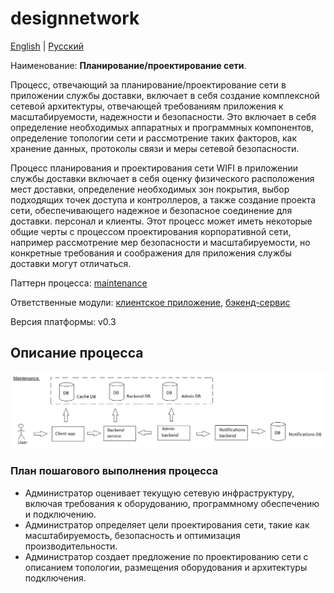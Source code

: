 # designnetwork

[English](designnetwork.md) | [Русский](designnetwork.ru.md)

Наименование: **Планирование/проектирование сети**.

Процесс, отвечающий за планирование/проектирование сети в приложении службы доставки, включает в себя создание комплексной сетевой архитектуры, отвечающей требованиям приложения к масштабируемости, надежности и безопасности. Это включает в себя определение необходимых аппаратных и программных компонентов, определение топологии сети и рассмотрение таких факторов, как хранение данных, протоколы связи и меры сетевой безопасности.

Процесс планирования и проектирования сети WIFI в приложении службы доставки включает в себя оценку физического расположения мест доставки, определение необходимых зон покрытия, выбор подходящих точек доступа и контроллеров, а также создание проекта сети, обеспечивающего надежное и безопасное соединение для доставки. персонал и клиенты. Этот процесс может иметь некоторые общие черты с процессом проектирования корпоративной сети, например рассмотрение мер безопасности и масштабируемости, но конкретные требования и соображения для приложения службы доставки могут отличаться.

Паттерн процесса: [maintenance](../../processpatterns/maintenance.ru.md)

Ответственные модули: [клиентское приложение](../../frontend/adminclient.ru.md), [бэкенд-сервис](../../backend/adminbackend.ru.md)

Версия платформы: v0.3

## Описание процесса

![maintenance_overall](../../img/processpatterns/maintenance_overall.png)

### План пошагового выполнения процесса

- Администратор оценивает текущую сетевую инфраструктуру, включая требования к оборудованию, программному обеспечению и подключению.
- Администратор определяет цели проектирования сети, такие как масштабируемость, безопасность и оптимизация производительности.
- Администратор создает предложение по проектированию сети с описанием топологии, размещения оборудования и архитектуры подключения.
